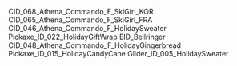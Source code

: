 CID_068_Athena_Commando_F_SkiGirl_KOR
CID_065_Athena_Commando_F_SkiGirl_FRA
CID_046_Athena_Commando_F_HolidaySweater
Pickaxe_ID_022_HolidayGiftWrap
EID_Bellringer
CID_048_Athena_Commando_F_HolidayGingerbread
Pickaxe_ID_015_HolidayCandyCane
Glider_ID_005_HolidaySweater
